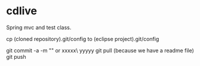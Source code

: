 # cdlive
Spring mvc and test class.

cp (cloned repository).git/config to (eclipse project).git/config

git commit -a -m ""  or xxxxx\ yyyyy 
git pull  (because we have a readme file) 
git push 

